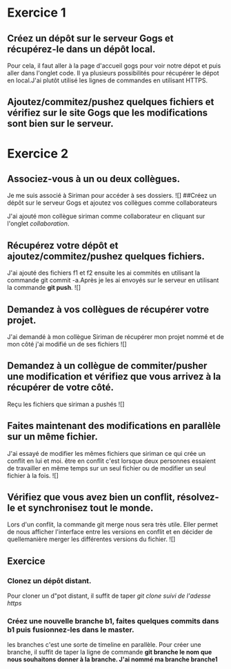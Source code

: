 # Exercice 1
## Créez un dépôt sur le serveur Gogs et récupérez-le dans un dépôt local.
Pour cela, il faut aller à la page d'accueil gogs pour voir notre dépot et puis aller dans l'onglet code. Il ya plusieurs possibilités
pour récupérer le dépot en local.J'ai plutôt utilisé les lignes de commandes en utilisant HTTPS.

## Ajoutez/commitez/pushez quelques fichiers et vérifiez sur le site Gogs que les modifications sont bien sur le serveur.


# Exercice 2
## Associez-vous à un ou deux collègues.
Je me suis associé à Siriman pour accéder à ses dossiers.
![]
##Créez un dépôt sur le serveur Gogs et ajoutez vos collègues comme collaborateurs

J'ai ajouté mon collègue siriman comme collaborateur en cliquant sur l'onglet *collaboration*.
## Récupérez votre dépôt et ajoutez/commitez/pushez quelques fichiers.
J'ai ajouté des fichiers f1 et f2 ensuite les ai commités en utilisant la commande git commit -a.Après je les ai envoyés sur le serveur
en utilisant la commande **git push**.
![]

## Demandez à vos collègues de récupérer votre projet.
J'ai demandé à mon collègue Siriman de récupérer mon projet nommé et de mon côté j'ai modifié un de ses fichiers
![]

## Demandez à un collègue de commiter/pusher une modification et vérifiez que vous arrivez à la récupérer de votre côté.
Reçu les fichiers que siriman a pushés 
![]
## Faites maintenant des modifications en parallèle sur un même fichier.
J'ai essayé de modifier les mêmes fichiers que siriman ce qui crée un conflit en lui et moi.
être en conflit c'est lorsque deux personnes essaient de travailler en même temps sur un seul fichier ou de modifier un seul fichier
à la fois.
![]

## Vérifiez que vous avez bien un conflit, résolvez-le et synchronisez tout le monde.
 Lors d'un conflit, la commande git merge nous sera très utile. Eller permet de nous afficher l'interface entre les versions en conflit
 et en décider de quellemanière merger les différentes versions du fichier.
![]



## Exercice
 ### Clonez un dépôt distant.
 Pour cloner un d"pot distant, il suffit de taper *git clone suivi de l'adesse https*
 ### Créez une nouvelle branche b1, faites quelques commits dans b1 puis fusionnez-les dans le master.
 les branches c'est une sorte de timeline en parallèle.
 Pour créer une branche, il suffit de taper la ligne de commande **git branche le nom que nous souhaitons donner à la branche.
 J'ai nommé ma branche branche1**
 
 
 
